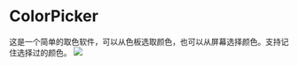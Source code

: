 # ColorPicker
这是一个简单的取色软件，可以从色板选取颜色，也可以从屏幕选择颜色。支持记住选择过的颜色。
![](https://github.com/zhongyang219/ColorPicker/raw/master/Screenshots/ColorPicker.png)<br>